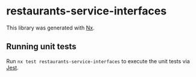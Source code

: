# restaurants-service-interfaces

This library was generated with [Nx](https://nx.dev).

## Running unit tests

Run `nx test restaurants-service-interfaces` to execute the unit tests via [Jest](https://jestjs.io).
